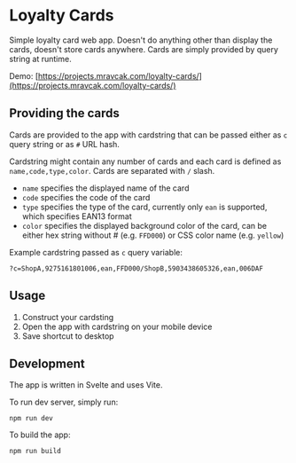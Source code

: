 # Loyalty Cards

Simple loyalty card web app. Doesn't do anything other than display the cards, doesn't store cards anywhere. Cards are simply provided by query string at runtime.

Demo: [https://projects.mravcak.com/loyalty-cards/](https://projects.mravcak.com/loyalty-cards/)

## Providing the cards

Cards are provided to the app with cardstring that can be passed either as `c` query string or as `#` URL hash.

Cardstring might contain any number of cards and each card is defined as `name,code,type,color`. Cards are separated with `/` slash.

- `name` specifies the displayed name of the card
- `code` specifies the code of the card
- `type` specifies the type of the card, currently only `ean` is supported, which specifies EAN13 format
- `color` specifies the displayed background color of the card, can be either hex string without # (e.g. `FFD000`) or CSS color name (e.g. `yellow`)

Example cardstring passed as `c` query variable:

`?c=ShopA,9275161801006,ean,FFD000/ShopB,5903438605326,ean,006DAF`

## Usage

1. Construct your cardsting
2. Open the app with cardstring on your mobile device
3. Save shortcut to desktop

## Development

The app is written in Svelte and uses Vite.

To run dev server, simply run:

```
npm run dev
```

To build the app:

```
npm run build
```